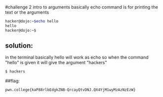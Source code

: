 #challenge 2 intro to arguments
basically echo command is for printing the text or the arguments 
```sh
hacker@dojo:~$echo hello
hello
hacker@dojo:~$
```
## solution:
in the terminal basically hello will work as echo so when the command "hello" is given it will give the argument "hackers"
```sh
$ hackers
```
 ##flag:
 ```
 pwn.college{kaP88rlbEdgkZNB-QrcayQtvDNJ.QX4YjM1wyMzAzNzEzW}
 ```
